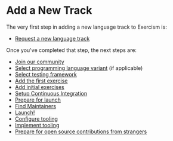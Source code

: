 # Add a New Track

The very first step in adding a new language track to Exercism is:

- [Request a new language track](/docs/building/tracks/new/request-new)

Once you've completed that step, the next steps are:

- [Join our community](/docs/building/tracks/new/join-our-community)
- [Select programming language variant](/docs/building/tracks/new/select-programming-language-variant) (if applicable)
- [Select testing framework](/docs/building/tracks/new/select-testing-framework)
- [Add the first exercise](/docs/building/tracks/new/add-first-exercise)
- [Add initial exercises](/docs/building/tracks/new/add-initial-exercises)
- [Setup Continuous Integration](/docs/building/tracks/new/setup-continuous-integration)
- [Prepare for launch](/docs/building/tracks/new/prepare-for-launch)
- [Find Maintainers](/docs/building/tracks/new/find-maintainers)
- [Launch!](/docs/building/tracks/new/launch)
- [Configure tooling](/docs/building/tracks/new/configure-tooling)
- [Implement tooling](/docs/building/tracks/new/implement-tooling)
- [Prepare for open source contributions from strangers](/docs/building/tracks/new/prepare-for-contributions)
